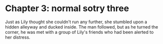 # Chapter 3: normal sotry three

Just as Lily thought she couldn't run any further, she stumbled upon a hidden alleyway and ducked inside. The man followed, but as he turned the corner, he was met with a group of Lily's friends who had been alerted to her distress.